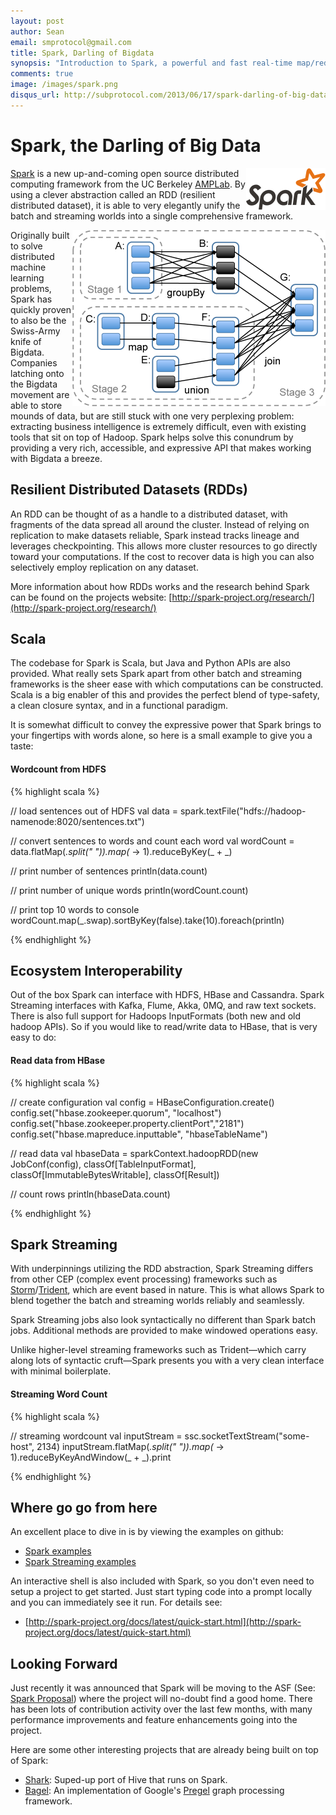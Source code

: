 ```yaml
---
layout: post
author: Sean
email: smprotocol@gmail.com
title: Spark, Darling of Bigdata
synopsis: "Introduction to Spark, a powerful and fast real-time map/reduce framework."
comments: true
image: /images/spark.png
disqus_url: http://subprotocol.com/2013/06/17/spark-darling-of-big-data.html
---
```



# Spark, the Darling of Big Data

<img style="float: right;" src="/static-content/images/spark.png" width="127" height="67" alt="Spark project logo" />


[Spark](http://spark-project.org/) is a new up-and-coming open source distributed computing framework from the UC Berkeley [AMPLab](https://amplab.cs.berkeley.edu/).  By using a clever abstraction called an RDD (resilient distributed dataset), it is able to very elegantly unify the batch and streaming worlds into a single comprehensive framework.


<img style="float: right;" src="/static-content/images/spark-workflow.png" width="405" height="282" alt="Spark driver workflow" />


Originally built to solve distributed machine learning problems, Spark has quickly proven to also be the Swiss-Army knife of Bigdata. Companies latching onto the Bigdata movement are able to store mounds of data, but are still stuck with one very perplexing problem: extracting business intelligence is extremely difficult, even with existing tools that sit on top of Hadoop.  Spark helps solve this conundrum by providing a very rich, accessible, and expressive API that makes working with Bigdata a breeze.


<!-- more -->


Resilient Distributed Datasets (RDDs)
-------------------------------------

An RDD can be thought of as a handle to a distributed dataset, with fragments of the data spread all around the cluster.  Instead of relying on replication to make datasets reliable, Spark instead tracks lineage and leverages checkpointing. This allows more cluster resources to go directly toward your computations.  If the cost to recover data is high you can also selectively employ replication on any dataset.

More information about how RDDs works and the research behind Spark can be found on the projects website: [http://spark-project.org/research/](http://spark-project.org/research/)


Scala
-----

The codebase for Spark is Scala, but Java and Python APIs are also provided. What really sets Spark apart from other batch and streaming frameworks is the sheer ease with which computations can be constructed.  Scala is a big enabler of this and provides the perfect blend of type-safety, a clean closure syntax, and in a functional paradigm.

It is somewhat difficult to convey the expressive power that Spark brings to your fingertips with words alone, so here is a small example to give you a taste:


#### Wordcount from HDFS

{% highlight scala %}

// load sentences out of HDFS
val data = spark.textFile("hdfs://hadoop-namenode:8020/sentences.txt")

// convert sentences to words and count each word
val wordCount = data.flatMap(_.split(" ")).map(_ -> 1).reduceByKey(_ + _)

// print number of sentences
println(data.count)

// print number of unique words
println(wordCount.count)

// print top 10 words to console
wordCount.map(_.swap).sortByKey(false).take(10).foreach(println)

{% endhighlight %}


Ecosystem Interoperability
--------------------------

Out of the box Spark can interface with HDFS, HBase and Cassandra.  Spark Streaming interfaces with Kafka, Flume, Akka, 0MQ, and raw text sockets.  There is also full support for Hadoops InputFormats (both new and old hadoop APIs). So if you would like to read/write data to HBase, that is very easy to do:


#### Read data from HBase

{% highlight scala %}

// create configuration
val config = HBaseConfiguration.create()
config.set("hbase.zookeeper.quorum", "localhost")
config.set("hbase.zookeeper.property.clientPort","2181")
config.set("hbase.mapreduce.inputtable", "hbaseTableName")

// read data
val hbaseData = sparkContext.hadoopRDD(new JobConf(config), classOf[TableInputFormat], classOf[ImmutableBytesWritable], classOf[Result])

// count rows
println(hbaseData.count)

{% endhighlight %}



Spark Streaming
---------------

With underpinnings utilizing the RDD abstraction, Spark Streaming differs from other CEP (complex event processing) frameworks such as
 [Storm](https://github.com/nathanmarz/storm/wiki)/[Trident](https://github.com/nathanmarz/storm/wiki/Trident-tutorial), which are event based in nature. This is what allows Spark to blend together the batch and streaming worlds reliably and seamlessly.

Spark Streaming jobs also look syntactically no different than Spark batch jobs. Additional methods are provided to make windowed operations easy.


Unlike higher-level streaming frameworks such as Trident&mdash;which carry along lots of syntactic cruft&mdash;Spark presents you with a very clean interface with minimal boilerplate.

#### Streaming Word Count

{% highlight scala %}

// streaming wordcount
val inputStream = ssc.socketTextStream("some-host", 2134)
inputStream.flatMap(_.split(" ")).map(_ -> 1).reduceByKeyAndWindow(_ + _).print

{% endhighlight %}



Where go go from here
---------------------

An excellent place to dive in is by viewing the examples on github:

* [Spark examples](https://github.com/mesos/spark/tree/master/examples/src/main/scala/spark/examples)
* [Spark Streaming examples](https://github.com/mesos/spark/tree/master/examples/src/main/scala/spark/streaming/examples)


An interactive shell is also included with Spark, so you don't even need to setup a project to get started.  Just start typing code into a prompt locally and you can immediately see it run. For details see:

* [http://spark-project.org/docs/latest/quick-start.html](http://spark-project.org/docs/latest/quick-start.html)



Looking Forward
---------------

Just recently it was announced that Spark will be moving to the ASF (See: [Spark Proposal](http://wiki.apache.org/incubator/SparkProposal)) where the project will no-doubt find a good home.  There has been lots of contribution activity over the last few months, with many performance improvements and feature enhancements going into the project.

Here are some other interesting projects that are already being built on top of Spark:

* [Shark](https://github.com/amplab/shark/wiki): Suped-up port of Hive that runs on Spark.
* [Bagel](https://github.com/mesos/spark/wiki/Bagel-Programming-Guide): An implementation of Google's [Pregel](http://dl.acm.org/citation.cfm?id=1807184) graph processing framework.


